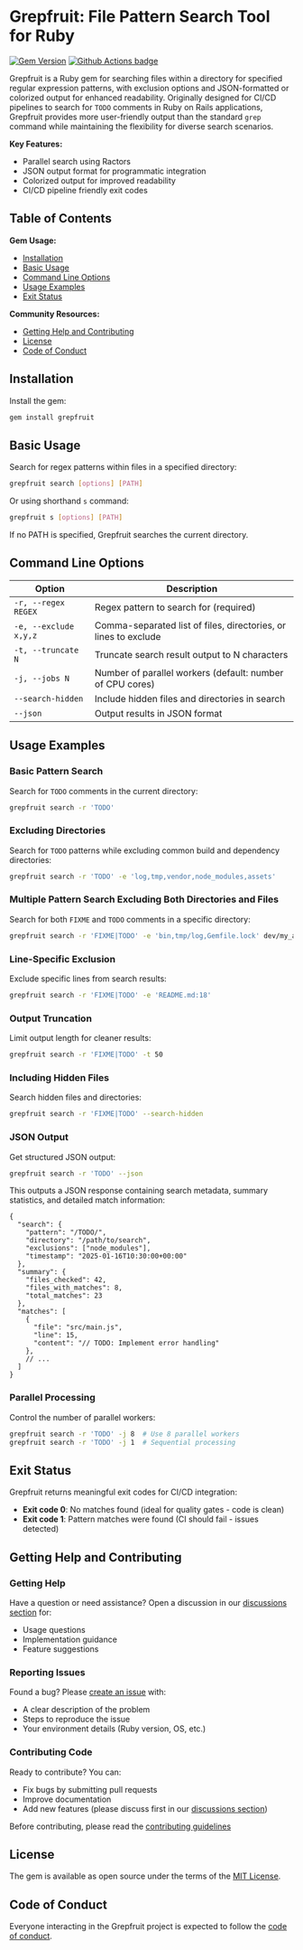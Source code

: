 # Grepfruit: File Pattern Search Tool for Ruby

[![Gem Version](https://badge.fury.io/rb/grepfruit.svg)](http://badge.fury.io/rb/grepfruit)
[![Github Actions badge](https://github.com/brownboxdev/grepfruit/actions/workflows/ci.yml/badge.svg)](https://github.com/brownboxdev/grepfruit/actions/workflows/ci.yml)

Grepfruit is a Ruby gem for searching files within a directory for specified regular expression patterns, with exclusion options and JSON-formatted or colorized output for enhanced readability. Originally designed for CI/CD pipelines to search for `TODO` comments in Ruby on Rails applications, Grepfruit provides more user-friendly output than the standard `grep` command while maintaining the flexibility for diverse search scenarios.

**Key Features:**

- Parallel search using Ractors
- JSON output format for programmatic integration
- Colorized output for improved readability
- CI/CD pipeline friendly exit codes

## Table of Contents

**Gem Usage:**
  - [Installation](#installation)
  - [Basic Usage](#basic-usage)
  - [Command Line Options](#command-line-options)
  - [Usage Examples](#usage-examples)
  - [Exit Status](#exit-status)

**Community Resources:**
  - [Getting Help and Contributing](#getting-help-and-contributing)
  - [License](#license)
  - [Code of Conduct](#code-of-conduct)

## Installation

Install the gem:

```bash
gem install grepfruit
```

## Basic Usage

Search for regex patterns within files in a specified directory:

```bash
grepfruit search [options] [PATH]
```

Or using shorthand `s` command:

```bash
grepfruit s [options] [PATH]
```

If no PATH is specified, Grepfruit searches the current directory.

## Command Line Options

| Option | Description |
|--------|-------------|
| `-r, --regex REGEX` | Regex pattern to search for (required) |
| `-e, --exclude x,y,z` | Comma-separated list of files, directories, or lines to exclude |
| `-t, --truncate N` | Truncate search result output to N characters |
| `-j, --jobs N` | Number of parallel workers (default: number of CPU cores) |
| `--search-hidden` | Include hidden files and directories in search |
| `--json` | Output results in JSON format |

## Usage Examples

### Basic Pattern Search

Search for `TODO` comments in the current directory:

```bash
grepfruit search -r 'TODO'
```

### Excluding Directories

Search for `TODO` patterns while excluding common build and dependency directories:

```bash
grepfruit search -r 'TODO' -e 'log,tmp,vendor,node_modules,assets'
```

### Multiple Pattern Search Excluding Both Directories and Files

Search for both `FIXME` and `TODO` comments in a specific directory:

```bash
grepfruit search -r 'FIXME|TODO' -e 'bin,tmp/log,Gemfile.lock' dev/my_app
```

### Line-Specific Exclusion

Exclude specific lines from search results:

```bash
grepfruit search -r 'FIXME|TODO' -e 'README.md:18'
```

### Output Truncation

Limit output length for cleaner results:

```bash
grepfruit search -r 'FIXME|TODO' -t 50
```

### Including Hidden Files

Search hidden files and directories:

```bash
grepfruit search -r 'FIXME|TODO' --search-hidden
```

### JSON Output

Get structured JSON output:

```bash
grepfruit search -r 'TODO' --json
```

This outputs a JSON response containing search metadata, summary statistics, and detailed match information:

```jsonc
{
  "search": {
    "pattern": "/TODO/",
    "directory": "/path/to/search",
    "exclusions": ["node_modules"],
    "timestamp": "2025-01-16T10:30:00+00:00"
  },
  "summary": {
    "files_checked": 42,
    "files_with_matches": 8,
    "total_matches": 23
  },
  "matches": [
    {
      "file": "src/main.js",
      "line": 15,
      "content": "// TODO: Implement error handling"
    },
    // ...
  ]
}
```

### Parallel Processing

Control the number of parallel workers:

```bash
grepfruit search -r 'TODO' -j 8  # Use 8 parallel workers
grepfruit search -r 'TODO' -j 1  # Sequential processing
```

## Exit Status

Grepfruit returns meaningful exit codes for CI/CD integration:

- **Exit code 0**: No matches found (ideal for quality gates - code is clean)
- **Exit code 1**: Pattern matches were found (CI should fail - issues detected)

## Getting Help and Contributing

### Getting Help
Have a question or need assistance? Open a discussion in our [discussions section](https://github.com/brownboxdev/grepfruit/discussions) for:
- Usage questions
- Implementation guidance
- Feature suggestions

### Reporting Issues
Found a bug? Please [create an issue](https://github.com/brownboxdev/grepfruit/issues) with:
- A clear description of the problem
- Steps to reproduce the issue
- Your environment details (Ruby version, OS, etc.)

### Contributing Code
Ready to contribute? You can:
- Fix bugs by submitting pull requests
- Improve documentation
- Add new features (please discuss first in our [discussions section](https://github.com/brownboxdev/grepfruit/discussions))

Before contributing, please read the [contributing guidelines](https://github.com/brownboxdev/grepfruit/blob/master/CONTRIBUTING.md)

## License

The gem is available as open source under the terms of the [MIT License](https://github.com/brownboxdev/grepfruit/blob/master/LICENSE.txt).

## Code of Conduct

Everyone interacting in the Grepfruit project is expected to follow the [code of conduct](https://github.com/brownboxdev/grepfruit/blob/master/CODE_OF_CONDUCT.md).
